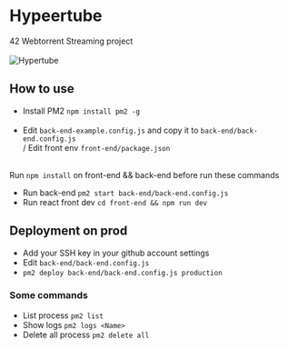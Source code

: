 # Hypeertube
42 Webtorrent Streaming project<br><br>
![Hypertube](https://i.ibb.co/VTGZ7qK/movies-final.png)


## How to use
- Install PM2 `npm install pm2 -g` <br><br>
- Edit `back-end-example.config.js` and copy it to `back-end/back-end.config.js`<br>
/ Edit front env `front-end/package.json` <br> <br>

Run `npm install` on front-end && back-end before run these commands

- Run back-end `pm2 start back-end/back-end.config.js`
- Run react front dev `cd front-end && npm run dev` <br>


## Deployment on prod
- Add your SSH key in your github account settings <br>
- Edit `back-end/back-end.config.js` <br>
- `pm2 deploy back-end/back-end.config.js production`<br>

### Some commands
- List process `pm2 list`
- Show logs `pm2 logs <Name>`
- Delete all process `pm2 delete all`
